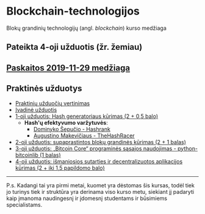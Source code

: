 # Blockchain-technologijos
Blokų grandinių technologijų (angl. _blockchain_) kurso medžiaga
## Pateikta 4-oji užduotis (žr. žemiau)

## [Paskaitos 2019-11-29 medžiaga](https://github.com/blockchain-group/Blockchain-technologijos/blob/master/paskaitos/paskaita-ismanioji_sutartis.md)

## Praktinės užduotys

- [Praktinių užduočių vertinimas](https://github.com/blockchain-group/Blockchain-technologijos/blob/master/pratybos/vertinimas.md)
- [Įvadinė užduotis](https://github.com/blockchain-group/Blockchain-technologijos/blob/master/pratybos/Ivadine-uzduotis.md)
- [1-oji užduotis: Hash generatoriaus kūrimas (2 + 0,5 balo)](https://github.com/blockchain-group/Blockchain-technologijos/blob/master/pratybos/1uzduotis-Hashavimas.md)
  - **Hash'ų efektyvumo varžytuvės**:
    - [Dominyko Šepučio - Hashrank](https://github.com/dqmis/hashrank)
    - [Augustino Makevičiaus - TheHashRacer](https://github.com/AugustinasMK/TheHashRacer)
- [2-oji užduotis: supaprastintos blokų grandinės kūrimas (2 + 1 balas)](https://github.com/blockchain-group/Blockchain-technologijos/blob/master/pratybos/2uzduotis-Blockchain.md)
- [3-oji užduotis: „Bitcoin Core“ programinės sąsajos naudojimas - python-bitcoinlib (1 balas)](https://github.com/blockchain-group/Blockchain-technologijos/blob/master/pratybos/3uzduotis-Bitcoin-Core-API.md)
- [4-oji užduotis: išmaniosios sutarties ir decentralizuotos aplikacijos kūrimas (2 + iki 1,5 papildomo balo)](https://github.com/blockchain-group/Blockchain-technologijos/blob/master/pratybos/4uzduotis-SmartContract.md)
---
P.s. Kadangi tai yra pirmi metai, kuomet yra dėstomas šis kursas, todėl tiek jo turinys tiek ir struktūra yra derinama viso kurso metu, siekiant jį padaryti kaip įmanoma naudingesnį ir įdomesnį studentams ir būsimiems specialistams.
